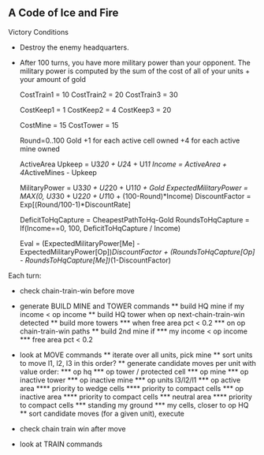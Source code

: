 A Code of Ice and Fire
-------------------------------

Victory Conditions
* Destroy the enemy headquarters.
* After 100 turns, you have more military power than your opponent. The military power is computed by the sum of the cost of all of your units + your amount of gold

	CostTrain1 = 10
	CostTrain2 = 20
	CostTrain3 = 30

	CostKeep1 = 1
	CostKeep2 = 4
	CostKeep3 = 20

	CostMine  = 15
	CostTower = 15

	Round=0..100
	Gold 
	+1 for each active cell owned
	+4 for each active mine owned
	
	ActiveArea
	Upkeep = U3*20 + U2*4 + U1*1
	Income = ActiveArea + 4*ActiveMines - Upkeep
	
	MilitaryPower = U3*30 + U2*20 + U1*10 + Gold
	ExpectedMilitaryPower = MAX(0, U3*30 + U2*20 + U1*10 + (100-Round)*Income)
	DiscountFactor = Exp[(Round/100-1)*DiscountRate]

	DeficitToHqCapture = CheapestPathToHq-Gold
	RoundsToHqCapture = If(Income==0, 100, DeficitToHqCapture / Income)
	
	Eval = (ExpectedMilitaryPower[Me] - ExpectedMilitaryPower[Op])*DiscountFactor
	 	+ (RoundsToHqCapture[Op] - RoundsToHqCapture[Me])*(1-DiscountFactor)


Each turn:

* check chain-train-win before move

* generate BUILD MINE and TOWER commands
** build HQ mine if my income < op income
** build HQ tower when op next-chain-train-win detected
** build more towers 
*** when free area pct < 0.2
*** on op chain-train-win paths
** build 2nd mine if 
*** my income < op income
*** free area pct < 0.2

* look at MOVE commands
** iterate over all units, pick mine
** sort units to move l1, l2, l3 in this order? 
** generate candidate moves per unit with value order:
*** op hq
*** op tower / protected cell
*** op mine
*** op inactive tower
*** op inactive mine
*** op units l3/l2/l1
*** op active area
**** priority to wedge cells
**** priority to compact cells
*** op inactive area
**** priority to compact cells
*** neutral area
**** priority to compact cells
*** standing my ground
*** my cells, closer to op HQ
** sort candidate moves (for a given unit), execute

* check chain train win after move

* look at TRAIN commands


